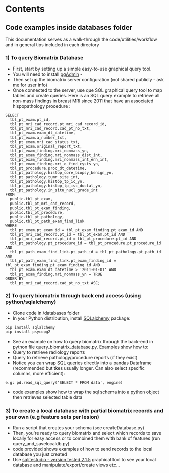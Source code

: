 
# Contents
## Code examples inside databases folder

This documentation serves as a walk-through the code/utilities/workflow and in general tips included in each directory

### 1) To query Biomatrix Database
* First, start by setting up a simple easy-to-use graphical query tool.
* You will need to install [pgAdmin](https://www.pgadmin.org/download/) - 
* Then set up the biomatrix server configuration (not shared publicly - ask me for user info)
* Once connected to the server, use que SQL graphical query tool to map tables and create queries. Here is an SQL query example to retrieve all non-mass findings in breast MRI since 2011 that have an associated hispopathology procedure :

```
SELECT 
  tbl_pt_exam.pt_id, 
  tbl_pt_mri_cad_record.pt_mri_cad_record_id, 
  tbl_pt_mri_cad_record.cad_pt_no_txt, 
  tbl_pt_exam.exam_dt_datetime, 
  tbl_pt_exam.a_number_txt, 
  tbl_pt_exam.mri_cad_status_txt, 
  tbl_pt_exam.original_report_txt, 
  tbl_pt_exam_finding.mri_nonmass_yn, 
  tbl_pt_exam_finding.mri_nonmass_dist_int, 
  tbl_pt_exam_finding.mri_nonmass_int_enh_int, 
  tbl_pt_exam_finding.mri_o_find_cysts_yn, 
  tbl_pt_procedure.proc_dt_datetime, 
  tbl_pt_pathology.histop_core_biopsy_benign_yn, 
  tbl_pt_pathology.tumr_site_int, 
  tbl_pt_pathology.histop_tp_ic_yn, 
  tbl_pt_pathology.histop_tp_isc_ductal_yn, 
  tbl_pt_pathology.in_situ_nucl_grade_int
FROM 
  public.tbl_pt_exam, 
  public.tbl_pt_mri_cad_record, 
  public.tbl_pt_exam_finding, 
  public.tbl_pt_procedure, 
  public.tbl_pt_pathology, 
  public.tbl_pt_path_exam_find_link
WHERE 
  tbl_pt_exam.pt_exam_id = tbl_pt_exam_finding.pt_exam_id AND
  tbl_pt_mri_cad_record.pt_id = tbl_pt_exam.pt_id AND
  tbl_pt_mri_cad_record.pt_id = tbl_pt_procedure.pt_id AND
  tbl_pt_pathology.pt_procedure_id = tbl_pt_procedure.pt_procedure_id AND
  tbl_pt_path_exam_find_link.pt_path_id = tbl_pt_pathology.pt_path_id AND
  tbl_pt_path_exam_find_link.pt_exam_finding_id = tbl_pt_exam_finding.pt_exam_finding_id AND
  tbl_pt_exam.exam_dt_datetime > '2011-01-01' AND 
  tbl_pt_exam_finding.mri_nonmass_yn = TRUE
ORDER BY
  tbl_pt_mri_cad_record.cad_pt_no_txt ASC;

```

### 2) To query biomatrix through back end access (using python/sqlalchemy)
* Clone code in /databases folder
* In your Python distribution, install [SQLalchemy]( http://docs.sqlalchemy.org/en/latest/intro.html) package:
```
pip install sqlalchemy 
pip install psycopg2
```
* See an example on how to query biomatrix through the back-end in python file query_biomatrix_database.py. Examples show how to:
* Query to retrieve radiology reports
* Query to retrieve pathology/procedure reports (if they exist)
* Notice you can wrap SQL queries directly into a pandas Dataframe (recommended but tkes usually longer. Can also select specific columns, more efficient):
```
e.g: pd.read_sql_query('SELECT * FROM data', engine)
```
* code examples show how to wrap the sql schema into a python object then 
retrieves selected table data

### 3) To create a local database with partial biomatrix records and your own (e.g feature sets per lesion)
* Run a script that creates your schema (see createDatabase.py)
* Then, you're ready to query biomatrix and select which records to save locally for easy access or to  combined them with bank of features (run query_and_savelocaldb.py)
* code provided shows examples of how to send records to the local database you just created
* Use [sqlitestudio - version tested 2.1.5](http://sqlitestudio.one.pl/index.rvt?act=download)  graphical tool to see your local database and manipulate/export/create views etc...



